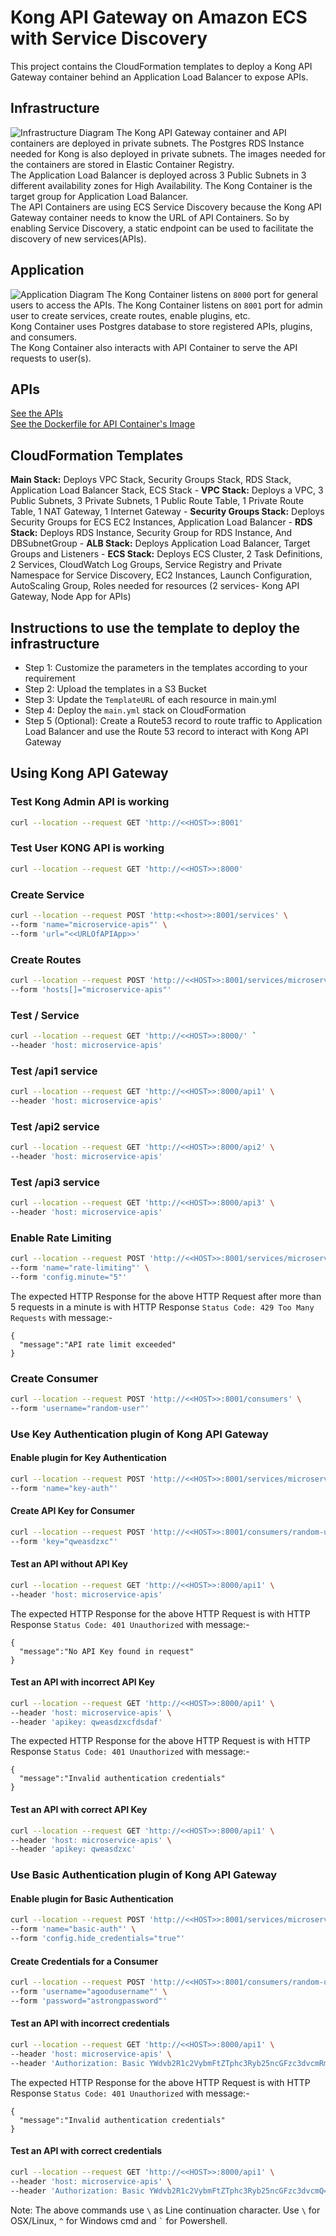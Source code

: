 # Kong API Gateway on Amazon ECS with Service Discovery

This project contains the CloudFormation templates to deploy a Kong API Gateway container behind an Application Load Balancer to expose APIs.

## Infrastructure
![Infrastructure Diagram](./images/Project1-Infrastructure.png)
The Kong API Gateway container and API containers are deployed in private subnets. The Postgres RDS Instance needed for Kong is also deployed in private subnets. The images needed for the containers are stored in Elastic Container Registry.\
The Application Load Balancer is deployed across 3 Public Subnets in 3 different availability zones for High Availability. The Kong Container is the target group for Application Load Balancer.\
The API Containers are using ECS Service Discovery because the Kong API Gateway container needs to know the URL of API Containers. So by enabling Service Discovery, a static endpoint can be used to facilitate the discovery of new services(APIs).

## Application
![Application Diagram](./images/Project1-Application.png)
The Kong Container listens on `8000` port for general users to access the APIs. The Kong Container listens on `8001` port for admin user to create services, create routes, enable plugins, etc.\
Kong Container uses Postgres database to store registered APIs, plugins, and consumers.\
The Kong Container also interacts with API Container to serve the API requests to user(s).

## APIs
[See the APIs](./Api/app.js "See the APIs")\
[See the Dockerfile for API Container's Image](./Api/Dockerfile "See the Dockerfile for API Container's Image")
## CloudFormation Templates

**Main Stack:** Deploys VPC Stack, Security Groups Stack, RDS Stack, Application Load Balancer Stack, ECS Stack
    - **VPC Stack:** Deploys a VPC, 3 Public Subnets, 3 Private Subnets, 1 Public Route Table, 1 Private Route Table, 1 NAT Gateway, 1 Internet Gateway
    - **Security Groups Stack:** Deploys Security Groups for ECS EC2 Instances, Application Load Balancer
    - **RDS Stack:** Deploys RDS Instance, Security Group for RDS Instance, And DBSubnetGroup
    - **ALB Stack:** Deploys Application Load Balancer, Target Groups and Listeners
    - **ECS Stack:** Deploys ECS Cluster, 2 Task Definitions, 2 Services, CloudWatch Log Groups, Service Registry and Private Namespace for Service Discovery, EC2 Instances, Launch Configuration, AutoScaling Group, Roles needed for resources (2 services- Kong API Gateway, Node App for APIs)

## Instructions to use the  template to deploy the infrastructure
- Step 1: Customize the parameters in the templates according to your requirement
- Step 2: Upload the templates in a S3 Bucket
- Step 3: Update the `TemplateURL` of each resource in main.yml
- Step 4: Deploy the `main.yml` stack on CloudFormation
- Step 5 (Optional): Create a Route53 record to route traffic to Application Load Balancer and use the Route 53 record to interact with Kong API Gateway

## Using Kong API Gateway
### Test Kong Admin API is working

```bash
curl --location --request GET 'http://<<HOST>>:8001'
```

### Test User KONG API is working

```bash
curl --location --request GET 'http://<<HOST>>:8000'
```

### Create Service
```bash
curl --location --request POST 'http:<<host>>:8001/services' \
--form 'name="microservice-apis"' \
--form 'url="<<URLOfAPIApp>>'
```

### Create Routes
```bash
curl --location --request POST 'http://<<HOST>>:8001/services/microservice-apis/routes' \
--form 'hosts[]="microservice-apis"'
```

### Test / Service
```bash
curl --location --request GET 'http://<<HOST>>:8000/' `
--header 'host: microservice-apis'
```

### Test /api1 service
```bash
curl --location --request GET 'http://<<HOST>>:8000/api1' \
--header 'host: microservice-apis'
```

### Test /api2 service
```bash
curl --location --request GET 'http://<<HOST>>:8000/api2' \
--header 'host: microservice-apis'
```

### Test /api3 service
```bash
curl --location --request GET 'http://<<HOST>>:8000/api3' \
--header 'host: microservice-apis'
```

### Enable Rate Limiting
```bash
curl --location --request POST 'http://<<HOST>>:8001/services/microservice-apis/plugins/' \
--form 'name="rate-limiting"' \
--form 'config.minute="5"'
```

The expected HTTP Response for the above HTTP Request after more than 5 requests in a minute is with HTTP Response `Status Code: 429 Too Many Requests` with message:-
```
{
  "message":"API rate limit exceeded"
}
```
### Create Consumer
```bash
curl --location --request POST 'http://<<HOST>>:8001/consumers' \
--form 'username="random-user"'
```

### Use Key Authentication plugin of Kong API Gateway

#### Enable plugin for Key Authentication
```bash
curl --location --request POST 'http://<<HOST>>:8001/services/microservice-apis/plugins/' \
--form 'name="key-auth"'
```

#### Create API Key for Consumer
```bash
curl --location --request POST 'http://<<HOST>>:8001/consumers/random-user/key-auth/' \
--form 'key="qweasdzxc"'
```

#### Test an API without API Key
```bash
curl --location --request GET 'http://<<HOST>>:8000/api1' \
--header 'host: microservice-apis'
```
The expected HTTP Response for the above HTTP Request is with HTTP Response `Status Code: 401 Unauthorized` with message:-
```
{
  "message":"No API Key found in request"
}
```
#### Test an API with incorrect API Key

```bash
curl --location --request GET 'http://<<HOST>>:8000/api1' \
--header 'host: microservice-apis' \
--header 'apikey: qweasdzxcfdsdaf'
```
The expected HTTP Response for the above HTTP Request is with HTTP Response `Status Code: 401 Unauthorized` with message:-
```
{
  "message":"Invalid authentication credentials"
}
```
#### Test an API with correct API Key
```bash
curl --location --request GET 'http://<<HOST>>:8000/api1' \
--header 'host: microservice-apis' \
--header 'apikey: qweasdzxc'
```
### Use Basic Authentication plugin of Kong API Gateway

#### Enable plugin for Basic Authentication
```bash
curl --location --request POST 'http://<<HOST>>:8001/services/microservice-apis/plugins/' \
--form 'name="basic-auth"' \
--form 'config.hide_credentials="true"'
```

#### Create Credentials for a Consumer
```bash
curl --location --request POST 'http://<<HOST>>:8001/consumers/random-user/basic-auth/' \
--form 'username="agoodusername"' \
--form 'password="astrongpassword"'
```

#### Test an API with incorrect credentials
```bash
curl --location --request GET 'http://<<HOST>>:8000/api1' \
--header 'host: microservice-apis' \
--header 'Authorization: Basic YWdvb2R1c2VybmFtZTphc3Ryb25ncGFzc3dvcmRm'
```
The expected HTTP Response for the above HTTP Request is with HTTP Response `Status Code: 401 Unauthorized` with message:-
```
{
  "message":"Invalid authentication credentials"
}
```

#### Test an API with correct credentials
```bash
curl --location --request GET 'http://<<HOST>>:8000/api1' \
--header 'host: microservice-apis' \
--header 'Authorization: Basic YWdvb2R1c2VybmFtZTphc3Ryb25ncGFzc3dvcmQ='
```

Note: The above commands use `\` as Line continuation character. Use `\` for OSX/Linux, `^` for Windows cmd and `` ` `` for Powershell.